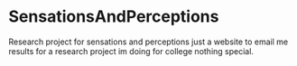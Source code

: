 # SensationsAndPerceptions
Research project for sensations and perceptions
just a website to email me results for a research project im doing for college nothing special.
